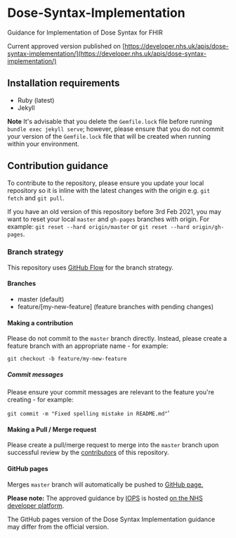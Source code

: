 # Dose-Syntax-Implementation

Guidance for Implementation of Dose Syntax for FHIR

Current approved version published on [https://developer.nhs.uk/apis/dose-syntax-implementation/](https://developer.nhs.uk/apis/dose-syntax-implementation/)

## Installation requirements

- Ruby (latest)
- Jekyll

**Note** It's advisable that you delete the `Gemfile.lock` file before running `bundle exec jekyll serve`; however, please ensure that you do not commit your version of the `Gemfile.lock` file that will be created when running within your environment.

## Contribution guidance

To contribute to the repository, please ensure you update your local repository so it is inline with the latest changes with the origin e.g. `git fetch` and `git pull`.

If you have an old version of this repository before 3rd Feb 2021, you may want to reset your local `master` and `gh-pages` branches with origin.
For example: `git reset --hard origin/master` or `git reset --hard origin/gh-pages`.

### Branch strategy

This repository uses [GitHub Flow](https://guides.github.com/introduction/flow/) for the branch strategy.

#### Branches

- master (default)
- feature/\[my-new-feature\] (feature branches with pending changes)

#### Making a contribution

Please do not commit to the `master` branch directly. Instead, please create a feature branch with an appropriate name - for example:

`git checkout -b feature/my-new-feature`

##### Commit messages

Please ensure your commit messages are relevant to the feature you're creating - for example:

`git commit -m "Fixed spelling mistake in README.md"`'

#### Making a Pull / Merge request

Please create a pull/merge request to merge into the `master` branch upon successful review by the [contributors](https://github.com/nhsconnect/Dose-Syntax-Implementation/graphs/contributors) of this repository.

#### GitHub pages

Merges `master` branch will automatically be pushed to [GitHub page.](https://nhsconnect.github.io/Dose-Syntax-Implementation/)

**Please note:** The approved guidance by [IOPS](https://architecture.digital.nhs.uk/trg/iccc) is hosted [on the NHS developer platform](https://developer.nhs.uk/apis/dose-syntax-implementation/index.html).

The GitHub pages version of the Dose Syntax Implementation guidance may differ from the official version.
